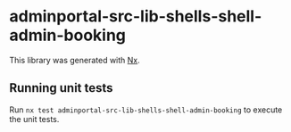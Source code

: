 # adminportal-src-lib-shells-shell-admin-booking

This library was generated with [Nx](https://nx.dev).

## Running unit tests

Run `nx test adminportal-src-lib-shells-shell-admin-booking` to execute the unit tests.

